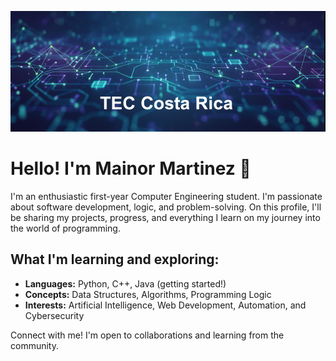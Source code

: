 <p align="center">
  <img src="imagen_2025-09-09_193419286.png" alt="Banner: Future Engineer, Computer Engineering | First Year" width="800" />
</p>

# Hello! I'm Mainor Martinez 👋

I'm an enthusiastic first-year Computer Engineering student. I'm passionate about software development, logic, and problem-solving. On this profile, I'll be sharing my projects, progress, and everything I learn on my journey into the world of programming.

## What I'm learning and exploring:
- **Languages:** Python, C++, Java (getting started!)
- **Concepts:** Data Structures, Algorithms, Programming Logic
- **Interests:** Artificial Intelligence, Web Development, Automation, and Cybersecurity

Connect with me! I'm open to collaborations and learning from the community.
